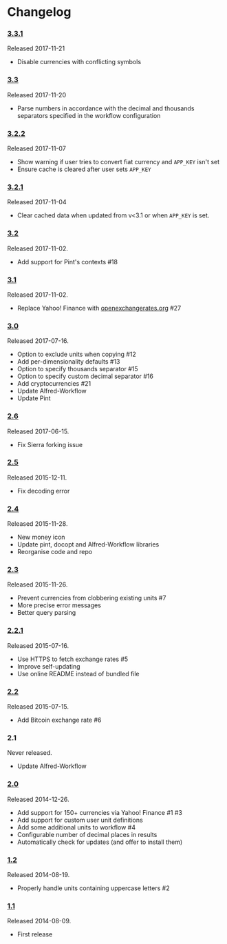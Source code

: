 
Changelog
=========

### [3.3.1][v3.3.1] ###

Released 2017-11-21

- Disable currencies with conflicting symbols


### [3.3][v3.3] ###

Released 2017-11-20

- Parse numbers in accordance with the decimal and thousands separators specified in the workflow configuration

### [3.2.2][v3.2.2] ###

Released 2017-11-07

- Show warning if user tries to convert fiat currency and `APP_KEY` isn't set
- Ensure cache is cleared after user sets `APP_KEY`

### [3.2.1][v3.2.1] ###

Released 2017-11-04

- Clear cached data when updated from v<3.1 or when `APP_KEY` is set.


### [3.2][v3.2] ###

Released 2017-11-02.

- Add support for Pint's contexts #18


### [3.1][v3.1] ###

Released 2017-11-02.

- Replace Yahoo! Finance with [openexchangerates.org][openx] #27


### [3.0][v3.0] ###

Released 2017-07-16.

- Option to exclude units when copying #12
- Add per-dimensionality defaults #13
- Option to specify thousands separator #15
- Option to specify custom decimal separator #16
- Add cryptocurrencies #21
- Update Alfred-Workflow
- Update Pint


### [2.6][v2.6] ###

Released 2017-06-15.

- Fix Sierra forking issue


### [2.5][v2.5] ###

Released 2015-12-11.

- Fix decoding error


### [2.4][v2.4] ###

Released 2015-11-28.

- New money icon
- Update pint, docopt and Alfred-Workflow libraries
- Reorganise code and repo


### [2.3][v2.3] ###

Released 2015-11-26.

- Prevent currencies from clobbering existing units #7
- More precise error messages
- Better query parsing


### [2.2.1][v2.2.1] ###

Released 2015-07-16.

- Use HTTPS to fetch exchange rates #5
- Improve self-updating
- Use online README instead of bundled file


### [2.2][v2.2] ###

Released 2015-07-15.

- Add Bitcoin exchange rate #6


### 2.1 ###

Never released.

- Update Alfred-Workflow


### [2.0][v2.0] ###

Released 2014-12-26.

- Add support for 150+ currencies via Yahoo! Finance #1 #3
- Add support for custom user unit definitions
- Add some additional units to workflow #4
- Configurable number of decimal places in results
- Automatically check for updates (and offer to install them)


### [1.2][v1.2] ###

Released 2014-08-19.

- Properly handle units containing uppercase letters #2


### [1.1][v1.1] ###

Released 2014-08-09.

- First release

[v1.1]: https://github.com/deanishe/alfred-convert/releases/tag/v1.1
[v1.2]: https://github.com/deanishe/alfred-convert/releases/tag/v1.2
[v2.0]: https://github.com/deanishe/alfred-convert/releases/tag/v2.0
[v2.2.1]: https://github.com/deanishe/alfred-convert/releases/tag/v2.2.1
[v2.2]: https://github.com/deanishe/alfred-convert/releases/tag/v2.2
[v2.3]: https://github.com/deanishe/alfred-convert/releases/tag/v2.3
[v2.4]: https://github.com/deanishe/alfred-convert/releases/tag/v2.4
[v2.5]: https://github.com/deanishe/alfred-convert/releases/tag/v2.5
[v2.6]: https://github.com/deanishe/alfred-convert/releases/tag/v2.6
[v3.0]: https://github.com/deanishe/alfred-convert/releases/tag/v3.0
[v3.1]: https://github.com/deanishe/alfred-convert/releases/tag/v3.1
[v3.2]: https://github.com/deanishe/alfred-convert/releases/tag/v3.2
[v3.2.1]: https://github.com/deanishe/alfred-convert/releases/tag/v3.2.1
[v3.2.2]: https://github.com/deanishe/alfred-convert/releases/tag/v3.2.2
[v3.3]: https://github.com/deanishe/alfred-convert/releases/tag/v3.3
[v3.3.1]: https://github.com/deanishe/alfred-convert/releases/tag/v3.3.1
[openx]: https://openexchangerates.org/